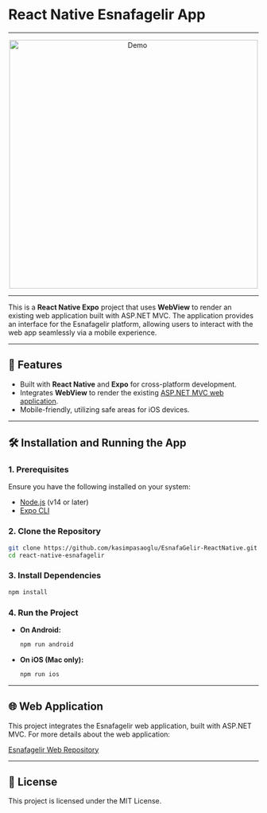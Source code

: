 # React Native Esnafagelir App

---

<div align="center">
  <img src="./assets/demo.gif" alt="Demo" height="500">
</div>

---

This is a **React Native Expo** project that uses **WebView** to render an existing web application built with ASP.NET MVC. The application provides an interface for the Esnafagelir platform, allowing users to interact with the web app seamlessly via a mobile experience.

---

## 🚀 Features

- Built with **React Native** and **Expo** for cross-platform development.
- Integrates **WebView** to render the existing [ASP.NET MVC web application](https://github.com/kasimpasaoglu/EsnafaGelir-ReactNative.git).
- Mobile-friendly, utilizing safe areas for iOS devices.

---

## 🛠 Installation and Running the App

### 1. Prerequisites

Ensure you have the following installed on your system:

- [Node.js](https://nodejs.org/) (v14 or later)
- [Expo CLI](https://docs.expo.dev/get-started/installation/)

### 2. Clone the Repository

```bash
git clone https://github.com/kasimpasaoglu/EsnafaGelir-ReactNative.git
cd react-native-esnafagelir
```

### 3. Install Dependencies

```bash
npm install
```

### 4. Run the Project

- **On Android:**

  ```bash
  npm run android
  ```

- **On iOS (Mac only):**

  ```bash
  npm run ios
  ```

---

## 🌐 Web Application

This project integrates the Esnafagelir web application, built with ASP.NET MVC. For more details about the web application:

[Esnafagelir Web Repository](https://github.com/kasimpasaoglu/esnafagelir-mobilweb)

---

## 📄 License

This project is licensed under the MIT License.
